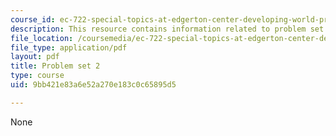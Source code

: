 ```yaml
---
course_id: ec-722-special-topics-at-edgerton-center-developing-world-prosthetics-spring-2010
description: This resource contains information related to problem set 2.
file_location: /coursemedia/ec-722-special-topics-at-edgerton-center-developing-world-prosthetics-spring-2010/9bb421e83a6e52a270e183c0c65895d5_MITEC_722S10_pset2.pdf
file_type: application/pdf
layout: pdf
title: Problem set 2
type: course
uid: 9bb421e83a6e52a270e183c0c65895d5

---
```

None